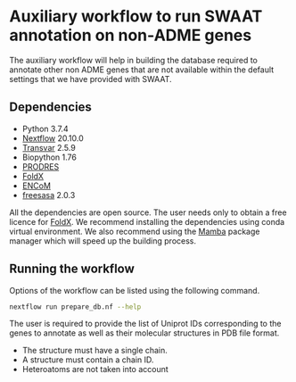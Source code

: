 # Auxiliary workflow to run SWAAT annotation on non-ADME genes

The auxiliary workflow will help in building the database required to annotate other non ADME genes that are not available within the default settings that we have provided with SWAAT. 

## Dependencies 

* Python 3.7.4
* [Nextflow](https://www.nextflow.io/) 20.10.0
* [Transvar](https://transvar.readthedocs.io/en/latest/index.html) 2.5.9
* Biopython  1.76
* [PRODRES](https://github.com/ElofssonLab/PRODRES)
* [FoldX](http://foldxsuite.crg.eu/)
* [ENCoM](https://github.com/NRGlab/ENCoM)
* [freesasa](https://freesasa.github.io/) 2.0.3

All the dependencies are open source. The user needs only to obtain a free licence for [FoldX](http://foldxsuite.crg.eu/). We recommend installing the dependencies using conda virtual environment.  We also recommend using the [Mamba](https://github.com/mamba-org/mamba) package manager which will speed up the building process. 

## Running the workflow 

Options of the workflow can be listed using the following command.

```bash
nextflow run prepare_db.nf --help 
```

The user is required to provide the list of Uniprot IDs corresponding to the genes to annotate as well as their molecular structures in PDB file format.  

* The structure must have a single chain.
* A structure must contain a chain ID. 
* Heteroatoms are not taken into account
